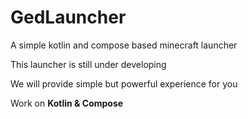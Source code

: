 # GedLauncher
A simple kotlin and compose based minecraft launcher

This launcher is still under developing

We will provide simple but powerful experience for you

Work on **Kotlin & Compose**